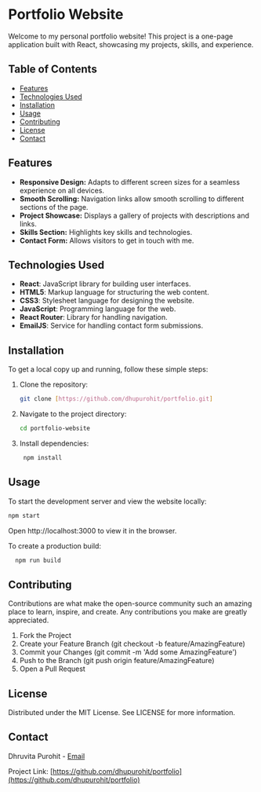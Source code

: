 # Portfolio Website

Welcome to my personal portfolio website! This project is a one-page application built with React, showcasing my projects, skills, and experience.

## Table of Contents
<!--- [Demo](#demo)-->
- [Features](#features)
- [Technologies Used](#technologies-used)
- [Installation](#installation)
- [Usage](#usage)
- [Contributing](#contributing)
- [License](#license)
- [Contact](#contact)

<!--## Demo

You can check out the live demo of the website [here](https://your-website-link.com).-->

## Features

- **Responsive Design:** Adapts to different screen sizes for a seamless experience on all devices.
- **Smooth Scrolling:** Navigation links allow smooth scrolling to different sections of the page.
- **Project Showcase:** Displays a gallery of projects with descriptions and links.
- **Skills Section:** Highlights key skills and technologies.
- **Contact Form:** Allows visitors to get in touch with me.

## Technologies Used

- **React**: JavaScript library for building user interfaces.
- **HTML5**: Markup language for structuring the web content.
- **CSS3**: Stylesheet language for designing the website.
- **JavaScript**: Programming language for the web.
- **React Router**: Library for handling navigation.
- **EmailJS**: Service for handling contact form submissions.

## Installation

To get a local copy up and running, follow these simple steps:

1. Clone the repository:
   ```sh
   git clone [https://github.com/dhupurohit/portfolio.git]
2. Navigate to the project directory:
   ```sh
   cd portfolio-website
3. Install dependencies:
   ```sh
    npm install

## Usage
To start the development server and view the website locally:
   ```sh
   npm start
   ```

Open http://localhost:3000 to view it in the browser.

To create a production build:
   ```sh
     npm run build
   ```

## Contributing
Contributions are what make the open-source community such an amazing place to learn, inspire, and create. Any contributions you make are greatly appreciated.

1. Fork the Project
2. Create your Feature Branch (git checkout -b feature/AmazingFeature)
3. Commit your Changes (git commit -m 'Add some AmazingFeature')
4. Push to the Branch (git push origin feature/AmazingFeature)
5. Open a Pull Request
   
## License
   Distributed under the MIT License. See LICENSE for more information.

## Contact
Dhruvita Purohit - [Email](mailto:dhupurohit@gmail.com)

Project Link: [https://github.com/dhupurohit/portfolio](https://github.com/dhupurohit/portfolio)
